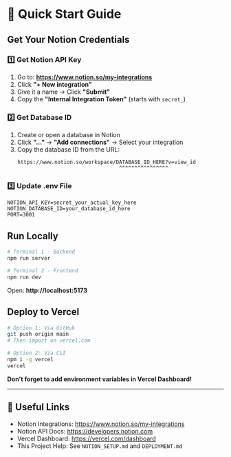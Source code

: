 # 🚀 Quick Start Guide

## Get Your Notion Credentials

### 1️⃣ Get Notion API Key
1. Go to: **https://www.notion.so/my-integrations**
2. Click **"+ New integration"**
3. Give it a name → Click **"Submit"**
4. Copy the **"Internal Integration Token"** (starts with `secret_`)

### 2️⃣ Get Database ID
1. Create or open a database in Notion
2. Click **"..."** → **"Add connections"** → Select your integration
3. Copy the database ID from the URL:
   ```
   https://www.notion.so/workspace/DATABASE_ID_HERE?v=view_id
                                    ^^^^^^^^^^^^^^^^
   ```

### 3️⃣ Update .env File
```env
NOTION_API_KEY=secret_your_actual_key_here
NOTION_DATABASE_ID=your_database_id_here
PORT=3001
```

## Run Locally

```bash
# Terminal 1 - Backend
npm run server

# Terminal 2 - Frontend
npm run dev
```

Open: **http://localhost:5173**

## Deploy to Vercel

```bash
# Option 1: Via GitHub
git push origin main
# Then import on vercel.com

# Option 2: Via CLI
npm i -g vercel
vercel
```

**Don't forget to add environment variables in Vercel Dashboard!**

---

## 🔗 Useful Links

- Notion Integrations: https://www.notion.so/my-integrations
- Notion API Docs: https://developers.notion.com
- Vercel Dashboard: https://vercel.com/dashboard
- This Project Help: See `NOTION_SETUP.md` and `DEPLOYMENT.md`
